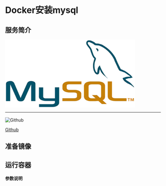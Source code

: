 # **Docker安装mysql** #
## 服务简介 ##


<img src="./../images/mysql.png" width = "420" alt="Github" align=center />

* * *

 <img src="https://github.com/favicon.ico" width = "20" alt="Github" align=center />

[ Github ](https://github.com/docker-library/mysql)
## 准备镜像 ##
## 运行容器 ##
#### 参数说明 ####